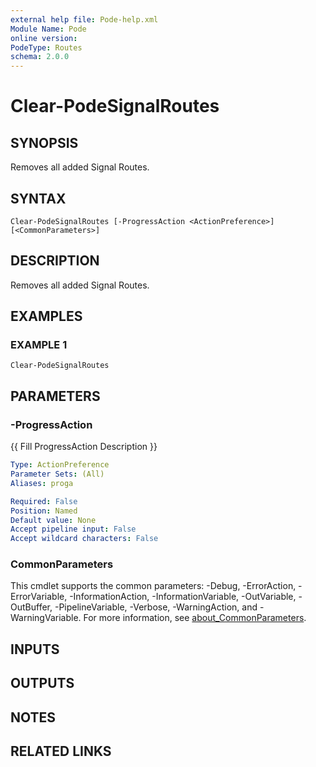 ```yaml
---
external help file: Pode-help.xml
Module Name: Pode
online version:
PodeType: Routes
schema: 2.0.0
---
```


# Clear-PodeSignalRoutes

## SYNOPSIS
Removes all added Signal Routes.

## SYNTAX

```
Clear-PodeSignalRoutes [-ProgressAction <ActionPreference>] [<CommonParameters>]
```

## DESCRIPTION
Removes all added Signal Routes.

## EXAMPLES

### EXAMPLE 1
```
Clear-PodeSignalRoutes
```

## PARAMETERS

### -ProgressAction
{{ Fill ProgressAction Description }}

```yaml
Type: ActionPreference
Parameter Sets: (All)
Aliases: proga

Required: False
Position: Named
Default value: None
Accept pipeline input: False
Accept wildcard characters: False
```

### CommonParameters
This cmdlet supports the common parameters: -Debug, -ErrorAction, -ErrorVariable, -InformationAction, -InformationVariable, -OutVariable, -OutBuffer, -PipelineVariable, -Verbose, -WarningAction, and -WarningVariable. For more information, see [about_CommonParameters](http://go.microsoft.com/fwlink/?LinkID=113216).

## INPUTS

## OUTPUTS

## NOTES

## RELATED LINKS

